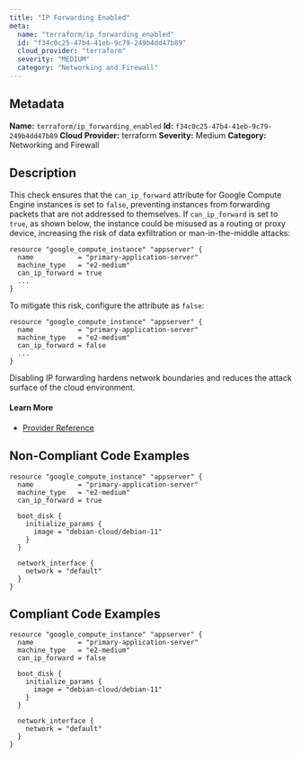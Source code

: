 ```yaml
---
title: "IP Forwarding Enabled"
meta:
  name: "terraform/ip_forwarding_enabled"
  id: "f34c0c25-47b4-41eb-9c79-249b4dd47b89"
  cloud_provider: "terraform"
  severity: "MEDIUM"
  category: "Networking and Firewall"
---
```

## Metadata
**Name:** `terraform/ip_forwarding_enabled`
**Id:** `f34c0c25-47b4-41eb-9c79-249b4dd47b89`
**Cloud Provider:** terraform
**Severity:** Medium
**Category:** Networking and Firewall
## Description
This check ensures that the `can_ip_forward` attribute for Google Compute Engine instances is set to `false`, preventing instances from forwarding packets that are not addressed to themselves. If `can_ip_forward` is set to `true`, as shown below, the instance could be misused as a routing or proxy device, increasing the risk of data exfiltration or man-in-the-middle attacks:

```
resource "google_compute_instance" "appserver" {
  name           = "primary-application-server"
  machine_type   = "e2-medium"
  can_ip_forward = true
  ...
}
```

To mitigate this risk, configure the attribute as `false`:

```
resource "google_compute_instance" "appserver" {
  name           = "primary-application-server"
  machine_type   = "e2-medium"
  can_ip_forward = false
  ...
}
```
Disabling IP forwarding hardens network boundaries and reduces the attack surface of the cloud environment.

#### Learn More

 - [Provider Reference](https://registry.terraform.io/providers/hashicorp/google/latest/docs/data-sources/compute_instance)

## Non-Compliant Code Examples
```gcp
resource "google_compute_instance" "appserver" {
  name           = "primary-application-server"
  machine_type   = "e2-medium"
  can_ip_forward = true

  boot_disk {
    initialize_params {
      image = "debian-cloud/debian-11"
    }
  }

  network_interface {
    network = "default"
  }
}

```

## Compliant Code Examples
```gcp
resource "google_compute_instance" "appserver" {
  name           = "primary-application-server"
  machine_type   = "e2-medium"
  can_ip_forward = false

  boot_disk {
    initialize_params {
      image = "debian-cloud/debian-11"
    }
  }

  network_interface {
    network = "default"
  }
}

```